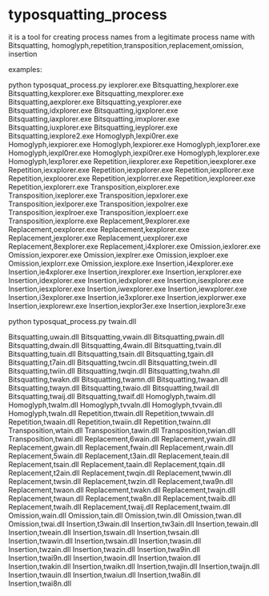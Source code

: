 # typosquatting_process

it is a tool for creating process names from a legitimate process name with Bitsquatting, homoglyph,repetition,transposition,replacement,omission, insertion

examples:

python typosquat_process.py iexplorer.exe
Bitsquatting,hexplorer.exe
Bitsquatting,kexplorer.exe
Bitsquatting,mexplorer.exe
Bitsquatting,aexplorer.exe
Bitsquatting,yexplorer.exe
Bitsquatting,idxplorer.exe
Bitsquatting,igxplorer.exe
Bitsquatting,iaxplorer.exe
Bitsquatting,imxplorer.exe
Bitsquatting,iuxplorer.exe
Bitsquatting,ieyplorer.exe
Bitsquatting,iexplore2.exe
Homoglyph,lexpi0rer.exe
Homoglyph,iexpiorer.exe
Homoglyph,lexpiorer.exe
Homoglyph,iexp1orer.exe
Homoglyph,iexpl0rer.exe
Homoglyph,iexpi0rer.exe
Homoglyph,lexplorer.exe
Homoglyph,lexp1orer.exe
Repetition,iiexplorer.exe
Repetition,ieexplorer.exe
Repetition,iexxplorer.exe
Repetition,iexpplorer.exe
Repetition,iexpllorer.exe
Repetition,iexploorer.exe
Repetition,iexplorrer.exe
Repetition,iexploreer.exe
Repetition,iexplorerr.exe
Transposition,eixplorer.exe
Transposition,ixeplorer.exe
Transposition,iepxlorer.exe
Transposition,iexlporer.exe
Transposition,iexpolrer.exe
Transposition,iexplroer.exe
Transposition,iexploerr.exe
Transposition,iexplorre.exe
Replacement,9explorer.exe
Replacement,oexplorer.exe
Replacement,kexplorer.exe
Replacement,jexplorer.exe
Replacement,uexplorer.exe
Replacement,8explorer.exe
Replacement,i4xplorer.exe
Omission,iexlorer.exe
Omission,iexporer.exe
Omission,iexplrer.exe
Omission,iexploer.exe
Omission,iexplorr.exe
Omission,iexplore.exe
Insertion,i4explorer.exe
Insertion,ie4xplorer.exe
Insertion,irexplorer.exe
Insertion,ierxplorer.exe
Insertion,idexplorer.exe
Insertion,iedxplorer.exe
Insertion,isexplorer.exe
Insertion,iesxplorer.exe
Insertion,iwexplorer.exe
Insertion,iewxplorer.exe
Insertion,i3explorer.exe
Insertion,ie3xplorer.exe
Insertion,iexplorwer.exe
Insertion,iexplorewr.exe
Insertion,iexplor3er.exe
Insertion,iexplore3r.exe

python typosquat_process.py twain.dll


Bitsquatting,uwain.dll
Bitsquatting,vwain.dll
Bitsquatting,pwain.dll
Bitsquatting,dwain.dll
Bitsquatting,4wain.dll
Bitsquatting,tvain.dll
Bitsquatting,tuain.dll
Bitsquatting,tsain.dll
Bitsquatting,tgain.dll
Bitsquatting,t7ain.dll
Bitsquatting,twcin.dll
Bitsquatting,twein.dll
Bitsquatting,twiin.dll
Bitsquatting,twqin.dll
Bitsquatting,twahn.dll
Bitsquatting,twakn.dll
Bitsquatting,twamn.dll
Bitsquatting,twaan.dll
Bitsquatting,twayn.dll
Bitsquatting,twaio.dll
Bitsquatting,twail.dll
Bitsquatting,twaij.dll
Bitsquatting,twaif.dll
Homoglyph,twaim.dll
Homoglyph,twalm.dll
Homoglyph,tvvaln.dll
Homoglyph,tvvain.dll
Homoglyph,twaln.dll
Repetition,ttwain.dll
Repetition,twwain.dll
Repetition,twaain.dll
Repetition,twaiin.dll
Repetition,twainn.dll
Transposition,wtain.dll
Transposition,tawin.dll
Transposition,twian.dll
Transposition,twani.dll
Replacement,6wain.dll
Replacement,ywain.dll
Replacement,gwain.dll
Replacement,fwain.dll
Replacement,rwain.dll
Replacement,5wain.dll
Replacement,t3ain.dll
Replacement,teain.dll
Replacement,tsain.dll
Replacement,taain.dll
Replacement,tqain.dll
Replacement,t2ain.dll
Replacement,twqin.dll
Replacement,twwin.dll
Replacement,twsin.dll
Replacement,twzin.dll
Replacement,twa9n.dll
Replacement,twaon.dll
Replacement,twakn.dll
Replacement,twajn.dll
Replacement,twaun.dll
Replacement,twa8n.dll
Replacement,twaib.dll
Replacement,twaih.dll
Replacement,twaij.dll
Replacement,twaim.dll
Omission,wain.dll
Omission,tain.dll
Omission,twin.dll
Omission,twan.dll
Omission,twai.dll
Insertion,t3wain.dll
Insertion,tw3ain.dll
Insertion,tewain.dll
Insertion,tweain.dll
Insertion,tswain.dll
Insertion,twsain.dll
Insertion,twawin.dll
Insertion,twsain.dll
Insertion,twasin.dll
Insertion,twzain.dll
Insertion,twazin.dll
Insertion,twa9in.dll
Insertion,twai9n.dll
Insertion,twaoin.dll
Insertion,twaion.dll
Insertion,twakin.dll
Insertion,twaikn.dll
Insertion,twajin.dll
Insertion,twaijn.dll
Insertion,twauin.dll
Insertion,twaiun.dll
Insertion,twa8in.dll
Insertion,twai8n.dll
